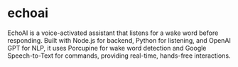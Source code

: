 # echoai
EchoAI is a voice-activated assistant that listens for a wake word before responding. Built with Node.js for backend, Python for listening, and OpenAI GPT for NLP, it uses Porcupine for wake word detection and Google Speech-to-Text for commands, providing real-time, hands-free interactions.
